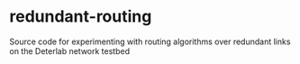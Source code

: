 # redundant-routing
Source code for experimenting with routing algorithms over redundant links on the Deterlab network testbed

